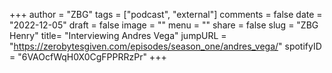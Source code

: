 
+++
author = "ZBG"
tags = ["podcast", "external"]
comments = false
date = "2022-12-05"
draft = false
image = ""
menu = ""
share = false
slug = "ZBG Henry"
title= "Interviewing Andres Vega"
jumpURL = "https://zerobytesgiven.com/episodes/season_one/andres_vega/"
spotifyID = "6VAOcfWqH0X0CgFPPRRzPr"
+++

